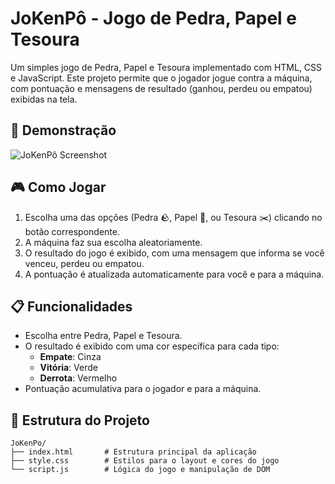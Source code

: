 # JoKenPô - Jogo de Pedra, Papel e Tesoura

Um simples jogo de Pedra, Papel e Tesoura implementado com HTML, CSS e JavaScript. Este projeto permite que o jogador jogue contra a máquina, com pontuação e mensagens de resultado (ganhou, perdeu ou empatou) exibidas na tela.

## 🚀 Demonstração

![JoKenPô Screenshot](link-da-imagem) <!-- Substitua pelo link de uma captura de tela do projeto -->

## 🎮 Como Jogar

1. Escolha uma das opções (Pedra 🪨, Papel 📄, ou Tesoura ✂️) clicando no botão correspondente.
2. A máquina faz sua escolha aleatoriamente.
3. O resultado do jogo é exibido, com uma mensagem que informa se você venceu, perdeu ou empatou.
4. A pontuação é atualizada automaticamente para você e para a máquina.

## 📋 Funcionalidades

- Escolha entre Pedra, Papel e Tesoura.
- O resultado é exibido com uma cor específica para cada tipo:
  - **Empate**: Cinza
  - **Vitória**: Verde
  - **Derrota**: Vermelho
- Pontuação acumulativa para o jogador e para a máquina.

## 📂 Estrutura do Projeto

```plaintext
JoKenPo/
├── index.html       # Estrutura principal da aplicação
├── style.css        # Estilos para o layout e cores do jogo
└── script.js        # Lógica do jogo e manipulação de DOM
